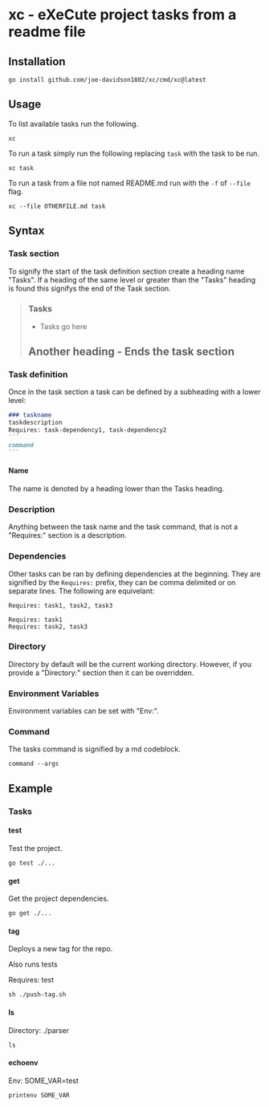 # xc - eXeCute project tasks from a readme file

## Installation

```
go install github.com/joe-davidson1802/xc/cmd/xc@latest
```

## Usage

To list available tasks run the following.

```
xc 
```

To run a task simply run the following replacing `task` with the task to be run.

```
xc task
```

To run a task from a file not named README.md run with the `-f` of `--file` flag.

```
xc --file OTHERFILE.md task
```

## Syntax

### Task section

To signify the start of the task definition section create a heading name "Tasks".
If a heading of the same level or greater than the "Tasks" heading is found this signifys the end of the Task section.

> ### Tasks
> - Tasks go here
> ## Another heading - Ends the task section

### Task definition

Once in the task section a task can be defined by a subheading with a lower level:

```` md
### taskname
taskdescription
Requires: task-dependency1, task-dependency2
```
command
```
````

#### Name

The name is denoted by a heading lower than the Tasks heading.

### Description

Anything between the task name and the task command, that is not a "Requires:" section is a description.

### Dependencies

Other tasks can be ran by defining dependencies at the beginning.
They are signified by the `Requires:` prefix, they can be comma delimited or on separate lines.
The following are equivelant:

```
Requires: task1, task2, task3
```
```
Requires: task1
Requires: task2, task3
```

### Directory

Directory by default will be the current working directory. However, if you provide a "Directory:" section then it can be overridden.

### Environment Variables

Environment variables can be set with "Env:".

### Command

The tasks command is signified by a md codeblock.

```
command --args
```

## Example

### Tasks

#### test

Test the project.

```
go test ./...
```

#### get
Get the project dependencies.

```
go get ./...
```

#### tag
Deploys a new tag for the repo.

Also runs tests

Requires: test
```
sh ./push-tag.sh
```

#### ls

Directory: ./parser
```
ls
```

#### echoenv

Env: SOME_VAR=test

```
printenv SOME_VAR
```


